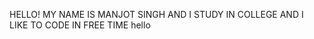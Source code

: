HELLO! MY NAME IS  MANJOT SINGH AND I STUDY IN COLLEGE AND I LIKE TO CODE IN FREE TIME hello
<!---
manjot3093/manjot3093 is a ✨ special ✨ repository because its `README.md` (this file) appears on your GitHub profile.
You can click the Preview link to take a look at your changes.
--->
